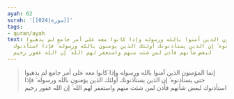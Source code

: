 ```yaml
---
ayah: 62
surah: '[[024|سورة]]'
tags:
- quran/ayah
text: إنما المؤمنون الذين آمنوا بالله ورسوله وإذا كانوا معه على أمر جامع لم يذهبوا
  حتى يستأذنوه ۚ إن الذين يستأذنونك أولئك الذين يؤمنون بالله ورسوله ۚ فإذا استأذنوك
  لبعض شأنهم فأذن لمن شئت منهم واستغفر لهم الله ۚ إن الله غفور رحيم
---
```

> إنما المؤمنون الذين آمنوا بالله ورسوله وإذا كانوا معه على أمر جامع لم يذهبوا حتى يستأذنوه ۚ إن الذين يستأذنونك أولئك الذين يؤمنون بالله ورسوله ۚ فإذا استأذنوك لبعض شأنهم فأذن لمن شئت منهم واستغفر لهم الله ۚ إن الله غفور رحيم
